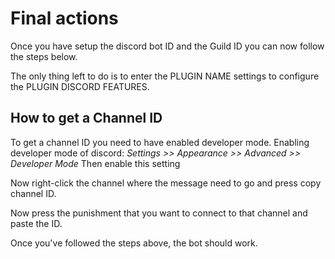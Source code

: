 # Final actions
Once you have setup the discord bot ID and the Guild ID you can now follow the steps below.
<br>
 
The only thing left to do is to enter the PLUGIN NAME settings to configure the PLUGIN DISCORD FEATURES.
<br>
 
## How to get a Channel ID
To get a channel ID you need to have enabled developer mode.
Enabling developer mode of discord:
    *Settings >> Appearance >> Advanced >> Developer Mode*
Then enable this setting
<br>
 
Now right-click the channel where the message need to go and press copy channel ID.
<!--- UPUN ONLY -->
Now press the punishment that you want to connect to that channel and paste the ID.
<br>
 
Once you've followed the steps above, the bot should work.